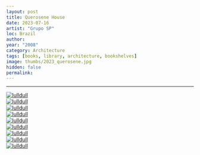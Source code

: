 ```yaml
---
layout: post
title: Querosene House
date: 2023-07-16
artist: "Grupo SP"
loc: Brazil
author: 
year: "2008"
category: Architecture
tags: [books, library, architecture, bookshelves]
image: thumbs/2023_querosene.jpg
hidden: false
permalink:
---
```






---



<div class="post_image">
	<a href="{{ site.baseurl }}/images/posts/2023_querosene/001.jpg" target="_blank">
	<img src="{{ site.baseurl }}/images/posts/2023_querosene/001.jpg" alt="lulldull"></a>
</div>

<div class="post_image">
	<a href="{{ site.baseurl }}/images/posts/2023_querosene/002.jpg" target="_blank">
	<img src="{{ site.baseurl }}/images/posts/2023_querosene/002.jpg" alt="lulldull"></a>
</div>

<div class="post_image">
	<a href="{{ site.baseurl }}/images/posts/2023_querosene/003.jpg" target="_blank">
	<img src="{{ site.baseurl }}/images/posts/2023_querosene/003.jpg" alt="lulldull"></a>
</div>

<div class="post_image">
	<a href="{{ site.baseurl }}/images/posts/2023_querosene/004.jpg" target="_blank">
	<img src="{{ site.baseurl }}/images/posts/2023_querosene/004.jpg" alt="lulldull"></a>
</div>

<div class="post_image">
	<a href="{{ site.baseurl }}/images/posts/2023_querosene/005.jpg" target="_blank">
	<img src="{{ site.baseurl }}/images/posts/2023_querosene/005.jpg" alt="lulldull"></a>
</div>

<div class="post_image">
	<a href="{{ site.baseurl }}/images/posts/2023_querosene/006.jpg" target="_blank">
	<img src="{{ site.baseurl }}/images/posts/2023_querosene/006.jpg" alt="lulldull"></a>
</div>

<div class="post_image">
	<a href="{{ site.baseurl }}/images/posts/2023_querosene/007.jpg" target="_blank">
	<img src="{{ site.baseurl }}/images/posts/2023_querosene/007.jpg" alt="lulldull"></a>
</div>

<div class="post_image">
	<a href="{{ site.baseurl }}/images/posts/2023_querosene/008.jpg" target="_blank">
	<img src="{{ site.baseurl }}/images/posts/2023_querosene/008.jpg" alt="lulldull"></a>
</div>


<div class="post_image">
	<a href="{{ site.baseurl }}/images/posts/2023_querosene/010.jpg" target="_blank">
	<img src="{{ site.baseurl }}/images/posts/2023_querosene/010.jpg" alt="lulldull"></a>
</div>

